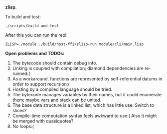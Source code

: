 **zlisp**.

To build and test:
```
./scripts/build-and-test
```

After this you can run the repl:
```
ZLISP=./module ./build/host-ffi/zlisp-run module/cli/main.lisp
```

**Open problems and TODOs:**
1) The bytecode should contain debug info.
2) Linking is coupled with compilation; diamond dependencies are re-runned:(
3) As a workaround, functions are represented by self-referential datums in order to support recursion:(
4) Hosting by a compiled language should be tried.
5) The bytecode manages variables by their names, but it could enumerate them; maybe vars and stack can be united.
6) The base data structure is a linked list, which has little use. Switch to slices?
7) Compile-time computation syntax feels awkward to use:( Also it might be merged with quasiquotes?
8) No loops:(
